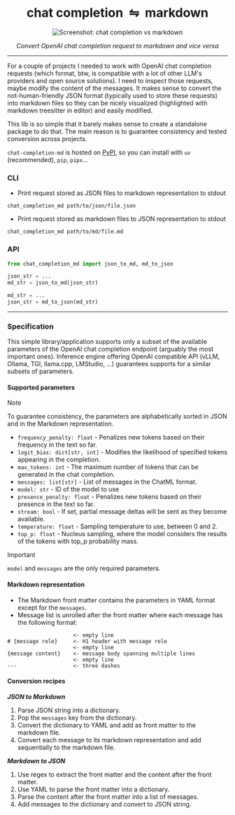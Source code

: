 <div align="center">
  <h1>chat completion&nbsp;&nbsp;⇋&nbsp;&nbsp;markdown</h1>
  <div><img src="https://github.com/user-attachments/assets/9807fd8e-5e1e-4b35-a1f1-8b43b0090fe6" alt="Screenshot: chat completion vs markdown"></div>
  <p><em>Convert OpenAI chat completion request to markdown and vice versa</em></p>
</div>

______________________________________________________________________

For a couple of projects I needed to work with OpenAI chat completion requests (which format, btw, is compatible with a lot of other LLM's providers and open source solutions). I need to inspect those requests, maybe modify the content of the messages. It makes sense to convert the not-human-friendly JSON format (typically used to store these requests) into markdown files so they can be nicely visualized (highlighted with markdown treesitter in editor) and easily modified.

This lib is so simple that it barely makes sense to create a standalone package to do that. The main reason is to guarantee consistency and tested conversion across projects.

`chat-completion-md` is hosted on [PyPI](https://pypi.org/project/chat-completion-md), so you can install with `uv` (recommended), `pip`, `pipx`...

### CLI

- Print request stored as JSON files to markdown representation to stdout

```
chat_completion_md path/to/json/file.json
```

- Print request stored as markdown files to JSON representation to stdout

```
chat_completion_md path/to/md/file.md
```

### API

```python
from chat_completion_md import json_to_md, md_to_json

json_str = ...
md_str = json_to_md(json_str)

md_str = ...
json_str = md_to_json(md_str)
```

______________________________________________________________________

### Specification

This simple library/application supports only a subset of the available parameters of the OpenAI chat completion endpoint (arguably the most important ones). Inference engine offering OpenAI compatible API (vLLM, Ollama, TGI, llama.cpp, LMStudio, ...) guarantees supports for a similar subsets of parameters.

#### Supported parameters

> [!NOTE]
> To guarantee consistency, the parameters are alphabetically sorted in JSON and in the Markdown representation.

- `frequency_penalty: float` - Penalizes new tokens based on their frequency in the text so far.
- `logit_bias: dict[str, int]` - Modifies the likelihood of specified tokens appearing in the completion.
- `max_tokens: int` - The maximum number of tokens that can be generated in the chat completion.
- `messages: list[str]` - List of messages in the ChatML format.
- `model: str` - ID of the model to use
- `presence_penalty: float` - Penalizes new tokens based on their presence in the text so far.
- `stream: bool` - If set, partial message deltas will be sent as they become available.
- `temperature: float` - Sampling temperature to use, between 0 and 2.
- `top_p: float` - Nucleus sampling, where the model considers the results of the tokens with top_p probability mass.

> [!IMPORTANT]
> `model` and `messages` are the only required parameters.

#### Markdown representation

- The Markdown front matter contains the parameters in YAML format except for the `messages`.
- Message list is unrolled after the front matter where each message has the following format:

```
                     <- empty line
# {message role}     <- H1 header with message role
                     <- empty line
{message content}    <- message body spanning multiple lines
                     <- empty line
---                  <- three dashes
```

#### Conversion recipes

***JSON to Markdown***

1. Parse JSON string into a dictionary.
1. Pop the `messages` key from the dictionary.
1. Convert the dictionary to YAML and add as front matter to the markdown file.
1. Convert each message to its markdown representation and add sequentially to the markdown file.

***Markdown to JSON***

1. Use regex to extract the front matter and the content after the front matter.
1. Use YAML to parse the front matter into a dictionary.
1. Parse the content after the front matter into a list of messages.
1. Add messages to the dictionary and convert to JSON string.
